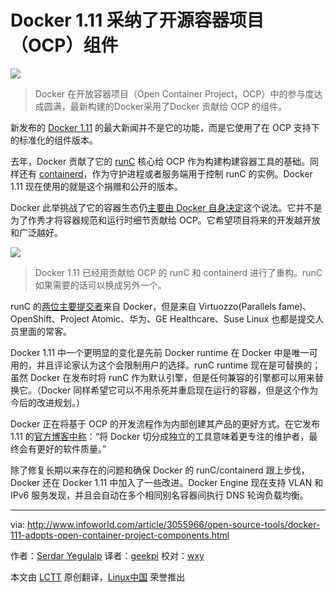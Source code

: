 Docker 1.11 采纳了开源容器项目（OCP）组件
=======================================================

![](http://images.techhive.com/images/article/2015/01/docker-620x465-100559026-primary.idge.jpg)

> Docker 在开放容器项目（Open Container Project，OCP）中的参与度达成圆满，最新构建的Docker采用了Docker 贡献给 OCP 的组件。

新发布的 [Docker 1.11][1] 的最大新闻并不是它的功能，而是它使用了在 OCP 支持下的标准化的组件版本。

去年，Docker 贡献了它的 [runC][2] 核心给 OCP 作为构建构建容器工具的基础。同样还有 [containerd][3]，作为守护进程或者服务端用于控制 runC 的实例。Docker 1.11 现在使用的就是这个捐赠和公开的版本。


Docker 此举挑战了它的容器生态仍[主要由 Docker 自身决定][6]这个说法。它并不是为了作秀才将容器规范和运行时细节贡献给 OCP。它希望项目将来的开发越开放和广泛越好。

![](http://images.techhive.com/images/article/2016/04/docker-runc-100656060-large.idge.png)

> Docker 1.11 已经用贡献给 OCP 的 runC 和 containerd 进行了重构。runC 如果需要的话可以换成另外一个。

runC 的[两位主要提交者][7]来自 Docker，但是来自 Virtuozzo(Parallels fame)、OpenShift、Project Atomic、华为、GE Healthcare、Suse Linux 也都是提交人员里面的常客。

Docker 1.11 中一个更明显的变化是先前 Docker runtime 在 Docker 中是唯一可用的，并且评论家认为这个会限制用户的选择。runC runtime 现在是可替换的；虽然 Docker 在发布时将 runC 作为默认引擎，但是任何兼容的引擎都可以用来替换它。（Docker 同样希望它可以不用杀死并重启现在运行的容器，但是这个作为今后的改进规划。）

Docker 正在将基于 OCP 的开发流程作为内部创建其产品的更好方式。在它发布 1.11 的[官方博客中称][8]：“将 Docker 切分成独立的工具意味着更专注的维护者，最终会有更好的软件质量。”

除了修复长期以来存在的问题和确保 Docker 的 runC/containerd 跟上步伐，Docker 还在 Docker 1.11 中加入了一些改进。Docker Engine 现在支持 VLAN 和 IPv6 服务发现，并且会自动在多个相同别名容器间执行 DNS 轮询负载均衡。


------------------------------------------------------------------------------

via: http://www.infoworld.com/article/3055966/open-source-tools/docker-111-adopts-open-container-project-components.html

作者：[Serdar Yegulalp][a]
译者：[geekpi](https://github.com/geekpi)
校对：[wxy](https://github.com/wxy)

本文由 [LCTT](https://github.com/LCTT/TranslateProject) 原创翻译，[Linux中国](https://linux.cn/) 荣誉推出

[a]: http://www.infoworld.com/author/Serdar-Yegulalp/
[1]: https://blog.docker.com/2016/04/docker-engine-1-11-runc/
[2]: http://runc.io/
[3]: https://containerd.tools/
[4]: http://www.infoworld.com/resources/16373/application-virtualization/the-beginners-guide-to-docker#tk.ifw-infsb
[5]: http://www.infoworld.com/newsletters/signup.html#tk.ifw-infsb
[6]: http://www.infoworld.com/article/2876801/application-virtualization/docker-reorganization-grows-up.html
[7]: https://github.com/opencontainers/runc/graphs/contributors
[8]: https://blog.docker.com/2016/04/docker-engine-1-11-runc/


